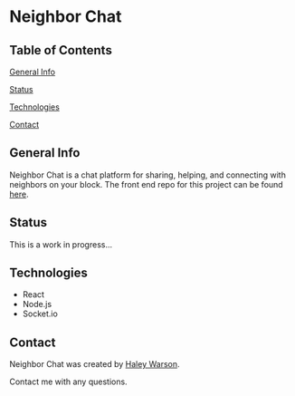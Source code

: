 # Neighbor Chat

## Table of Contents

[General Info](#general-info)

[Status](#status)

[Technologies](#technologies)

[Contact](#contact)

## General Info

Neighbor Chat is a chat platform for sharing, helping, and connecting with neighbors on your block.
The front end repo for this project can be found [here](https://github.com/haleywarson/neighbor-chat-frontend-final).

## Status

This is a work in progress... 

## Technologies

- React
- Node.js
- Socket.io

## Contact

Neighbor Chat was created by [Haley Warson](https://www.linkedin.com/in/haleywarson/).

Contact me with any questions.
